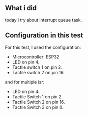 ##  What i did
today i try about interrupt queue task.

## Configuration in this test
For this test, I used the configuration:
- Microcontroller: ESP32
- LED on pin 4.
- Tactile switch 1 on pin 2.
- Tactile switch 2 on pin 16.

and for multiple isr:
- LED on pin 4.
- Tactile Switch 1 on pin 2.
- Tactile Switch 2 on pin 16.
- Tactile Switch 3 on pin 0.
